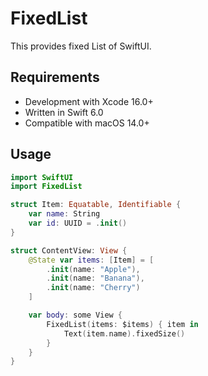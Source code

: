 # FixedList

This provides fixed List of SwiftUI.

## Requirements

- Development with Xcode 16.0+
- Written in Swift 6.0
- Compatible with macOS 14.0+

## Usage

```swift
import SwiftUI
import FixedList

struct Item: Equatable, Identifiable {
    var name: String
    var id: UUID = .init()
}

struct ContentView: View {
    @State var items: [Item] = [
        .init(name: "Apple"),
        .init(name: "Banana"),
        .init(name: "Cherry")
    ]

    var body: some View {
        FixedList(items: $items) { item in
            Text(item.name).fixedSize()
        }
    }
}
```
